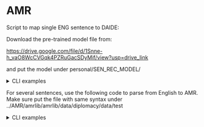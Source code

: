 # AMR



Script to map single ENG sentence to DAIDE:

Download the pre-trained model file from:

https://drive.google.com/file/d/1Snne-h_vaO8WcCVGqk4PZRuGacSDyMif/view?usp=drive_link

and put the model under personal/SEN_REC_MODEL/

<details>
<summary>CLI examples</summary>
```
python single.py --english "I propose ally between us" --sender "Russia" --recipient "Turkey"
``` 
</details>

For several sentences, use the following code to parse from English to AMR. Make sure put the file with same syntax under ../AMR/amrlib/amrlib/data/diplomacy/data/test

<details>
<summary>CLI examples</summary>
```
cd ../AMR/amrlib/scripts/33_Model_Parse_XFM\
  
python 10_Collect_AMR_Data.py

python 22_Test_Model.py
``` 
</details>



You can also use a sentence-AMR file to parse from AMR to DAIDE, more detailed information please refer to README.me file in DAIDE/DiplomacyAMR

